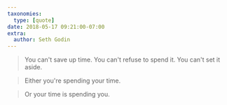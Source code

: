 ```yaml
---
taxonomies:
  type: [quote]
date: 2018-05-17 09:21:00-07:00
extra:
  author: Seth Godin
---
```

> You can't save up time. You can't refuse to spend it. You can't set it aside.

> Either you're spending your time.

> Or your time is spending you.
